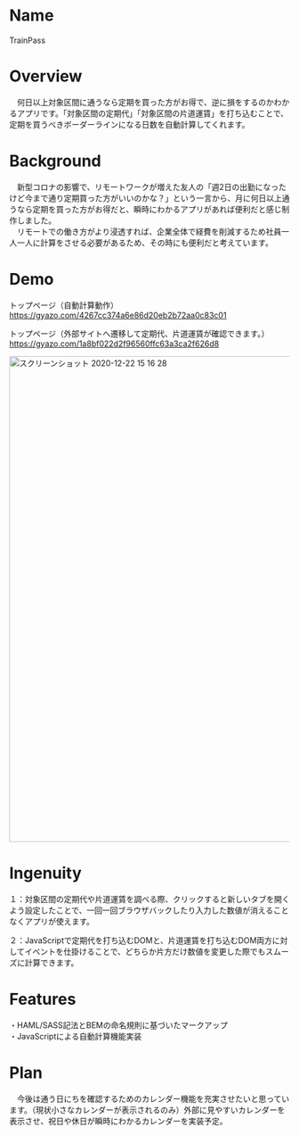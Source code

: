 # Name
TrainPass

# Overview
　何日以上対象区間に通うなら定期を買った方がお得で、逆に損をするのかわかるアプリです。「対象区間の定期代」「対象区間の片道運賃」を打ち込むことで、定期を買うべきボーダーラインになる日数を自動計算してくれます。

# Background
　新型コロナの影響で、リモートワークが増えた友人の「週2日の出勤になったけど今まで通り定期買った方がいいのかな？」という一言から、月に何日以上通うなら定期を買った方がお得だと、瞬時にわかるアプリがあれば便利だと感じ制作しました。  
　リモートでの働き方がより浸透すれば、企業全体で経費を削減するため社員一人一人に計算をさせる必要があるため、その時にも便利だと考えています。

# Demo
トップページ（自動計算動作）  
https://gyazo.com/4267cc374a6e86d20eb2b72aa0c83c01

トップページ（外部サイトへ遷移して定期代、片道運賃が確認できます。）  
https://gyazo.com/1a8bf022d2f96560ffc63a3ca2f626d8  

<img width="871" alt="スクリーンショット 2020-12-22 15 16 28" src="https://user-images.githubusercontent.com/68519582/102856348-a24ad480-4469-11eb-8069-1c37df9b8f23.png">

# Ingenuity
１：対象区間の定期代や片道運賃を調べる際、クリックすると新しいタブを開くよう設定したことで、一回一回ブラウザバックしたり入力した数値が消えることなくアプリが使えます。  

２：JavaScriptで定期代を打ち込むDOMと、片道運賃を打ち込むDOM両方に対してイベントを仕掛けることで、どちらか片方だけ数値を変更した際でもスムーズに計算できます。

# Features
・HAML/SASS記法とBEMの命名規則に基づいたマークアップ  
・JavaScriptによる自動計算機能実装

# Plan
　今後は通う日にちを確認するためのカレンダー機能を充実させたいと思っています。（現状小さなカレンダーが表示されるのみ）外部に見やすいカレンダーを表示させ、祝日や休日が瞬時にわかるカレンダーを実装予定。
